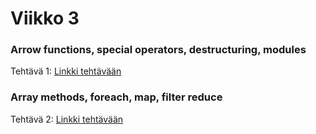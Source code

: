 # Viikko 3

### Arrow functions, special operators, destructuring, modules
Tehtävä 1: [Linkki tehtävään](https://users.metropolia.fi/~wilmais/Websovelluskehitys/Teht%c3%a4v%c3%a4t/Viikko_3/Excersice_1/t1.html)

### Array methods, foreach, map, filter reduce
Tehtävä 2: [Linkki tehtävään](https://users.metropolia.fi/~wilmais/Websovelluskehitys/Teht%c3%a4v%c3%a4t/Viikko_3/Excersice_2/t2.html)
